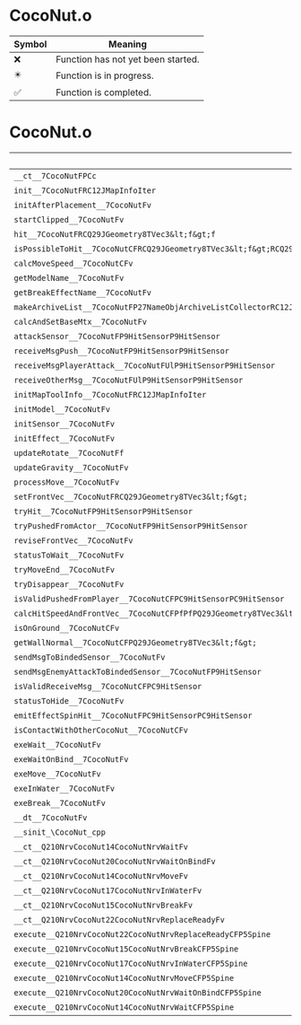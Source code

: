 # CocoNut.o
| Symbol | Meaning 
| ------------- | ------------- 
| :x: | Function has not yet been started. 
| :eight_pointed_black_star: | Function is in progress. 
| :white_check_mark: | Function is completed. 


# CocoNut.o
| Symbol | Decompiled? |
| ------------- | ------------- |
| `__ct__7CocoNutFPCc` | :x: |
| `init__7CocoNutFRC12JMapInfoIter` | :x: |
| `initAfterPlacement__7CocoNutFv` | :x: |
| `startClipped__7CocoNutFv` | :x: |
| `hit__7CocoNutFRCQ29JGeometry8TVec3&lt;f&gt;f` | :x: |
| `isPossibleToHit__7CocoNutCFRCQ29JGeometry8TVec3&lt;f&gt;RCQ29JGeometry8TVec3&lt;f&gt;RCQ29JGeometry8TVec3&lt;f&gt;` | :x: |
| `calcMoveSpeed__7CocoNutCFv` | :x: |
| `getModelName__7CocoNutFv` | :x: |
| `getBreakEffectName__7CocoNutFv` | :x: |
| `makeArchiveList__7CocoNutFP27NameObjArchiveListCollectorRC12JMapInfoIter` | :x: |
| `calcAndSetBaseMtx__7CocoNutFv` | :x: |
| `attackSensor__7CocoNutFP9HitSensorP9HitSensor` | :x: |
| `receiveMsgPush__7CocoNutFP9HitSensorP9HitSensor` | :x: |
| `receiveMsgPlayerAttack__7CocoNutFUlP9HitSensorP9HitSensor` | :x: |
| `receiveOtherMsg__7CocoNutFUlP9HitSensorP9HitSensor` | :x: |
| `initMapToolInfo__7CocoNutFRC12JMapInfoIter` | :x: |
| `initModel__7CocoNutFv` | :x: |
| `initSensor__7CocoNutFv` | :x: |
| `initEffect__7CocoNutFv` | :x: |
| `updateRotate__7CocoNutFf` | :x: |
| `updateGravity__7CocoNutFv` | :x: |
| `processMove__7CocoNutFv` | :x: |
| `setFrontVec__7CocoNutFRCQ29JGeometry8TVec3&lt;f&gt;` | :x: |
| `tryHit__7CocoNutFP9HitSensorP9HitSensor` | :x: |
| `tryPushedFromActor__7CocoNutFP9HitSensorP9HitSensor` | :x: |
| `reviseFrontVec__7CocoNutFv` | :x: |
| `statusToWait__7CocoNutFv` | :x: |
| `tryMoveEnd__7CocoNutFv` | :x: |
| `tryDisappear__7CocoNutFv` | :x: |
| `isValidPushedFromPlayer__7CocoNutCFPC9HitSensorPC9HitSensor` | :x: |
| `calcHitSpeedAndFrontVec__7CocoNutCFPfPfPQ29JGeometry8TVec3&lt;f&gt;PQ29JGeometry8TVec3&lt;f&gt;RCQ29JGeometry8TVec3&lt;f&gt;RCQ29JGeometry8TVec3&lt;f&gt;` | :x: |
| `isOnGround__7CocoNutCFv` | :x: |
| `getWallNormal__7CocoNutCFPQ29JGeometry8TVec3&lt;f&gt;` | :x: |
| `sendMsgToBindedSensor__7CocoNutFv` | :x: |
| `sendMsgEnemyAttackToBindedSensor__7CocoNutFP9HitSensor` | :x: |
| `isValidReceiveMsg__7CocoNutCFPC9HitSensor` | :x: |
| `statusToHide__7CocoNutFv` | :x: |
| `emitEffectSpinHit__7CocoNutFPC9HitSensorPC9HitSensor` | :x: |
| `isContactWithOtherCocoNut__7CocoNutCFv` | :x: |
| `exeWait__7CocoNutFv` | :x: |
| `exeWaitOnBind__7CocoNutFv` | :x: |
| `exeMove__7CocoNutFv` | :x: |
| `exeInWater__7CocoNutFv` | :x: |
| `exeBreak__7CocoNutFv` | :x: |
| `__dt__7CocoNutFv` | :x: |
| `__sinit_\CocoNut_cpp` | :x: |
| `__ct__Q210NrvCocoNut14CocoNutNrvWaitFv` | :x: |
| `__ct__Q210NrvCocoNut20CocoNutNrvWaitOnBindFv` | :x: |
| `__ct__Q210NrvCocoNut14CocoNutNrvMoveFv` | :x: |
| `__ct__Q210NrvCocoNut17CocoNutNrvInWaterFv` | :x: |
| `__ct__Q210NrvCocoNut15CocoNutNrvBreakFv` | :x: |
| `__ct__Q210NrvCocoNut22CocoNutNrvReplaceReadyFv` | :x: |
| `execute__Q210NrvCocoNut22CocoNutNrvReplaceReadyCFP5Spine` | :x: |
| `execute__Q210NrvCocoNut15CocoNutNrvBreakCFP5Spine` | :x: |
| `execute__Q210NrvCocoNut17CocoNutNrvInWaterCFP5Spine` | :x: |
| `execute__Q210NrvCocoNut14CocoNutNrvMoveCFP5Spine` | :x: |
| `execute__Q210NrvCocoNut20CocoNutNrvWaitOnBindCFP5Spine` | :x: |
| `execute__Q210NrvCocoNut14CocoNutNrvWaitCFP5Spine` | :x: |
